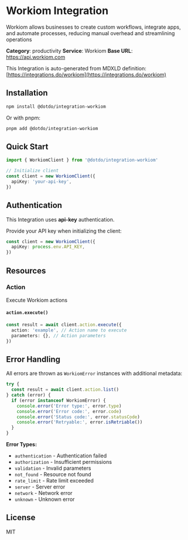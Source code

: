 # Workiom Integration

Workiom allows businesses to create custom workflows, integrate apps, and automate processes, reducing manual overhead and streamlining operations

**Category**: productivity
**Service**: Workiom
**Base URL**: https://api.workiom.com

This Integration is auto-generated from MDXLD definition: [https://integrations.do/workiom](https://integrations.do/workiom)

## Installation

```bash
npm install @dotdo/integration-workiom
```

Or with pnpm:

```bash
pnpm add @dotdo/integration-workiom
```

## Quick Start

```typescript
import { WorkiomClient } from '@dotdo/integration-workiom'

// Initialize client
const client = new WorkiomClient({
  apiKey: 'your-api-key',
})
```

## Authentication

This Integration uses **api-key** authentication.

Provide your API key when initializing the client:

```typescript
const client = new WorkiomClient({
  apiKey: process.env.API_KEY,
})
```

## Resources

### Action

Execute Workiom actions

#### `action.execute()`

```typescript
const result = await client.action.execute({
  action: 'example', // Action name to execute
  parameters: {}, // Action parameters
})
```

## Error Handling

All errors are thrown as `WorkiomError` instances with additional metadata:

```typescript
try {
  const result = await client.action.list()
} catch (error) {
  if (error instanceof WorkiomError) {
    console.error('Error type:', error.type)
    console.error('Error code:', error.code)
    console.error('Status code:', error.statusCode)
    console.error('Retryable:', error.isRetriable())
  }
}
```

**Error Types:**

- `authentication` - Authentication failed
- `authorization` - Insufficient permissions
- `validation` - Invalid parameters
- `not_found` - Resource not found
- `rate_limit` - Rate limit exceeded
- `server` - Server error
- `network` - Network error
- `unknown` - Unknown error

## License

MIT
